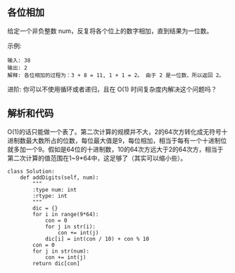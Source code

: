 ## 各位相加

给定一个非负整数 num，反复将各个位上的数字相加，直到结果为一位数。

示例:

	输入: 38
	输出: 2 
	解释: 各位相加的过程为：3 + 8 = 11, 1 + 1 = 2。 由于 2 是一位数，所以返回 2。
进阶:
你可以不使用循环或者递归，且在 O(1) 时间复杂度内解决这个问题吗？

## 解析和代码

O(1)的话只能做一个表了。第二次计算的规模并不大，2的64次方转化成无符号十进制数最大数所占的位数，每位最大值是9，每位相加，相当于每有一个十进制位就多加一个9。假如是64位的十进制数，10的64次方远大于2的64次方，相当于第二次计算的值范围在1~9*64中，这足够了（其实可以缩小些）。

	class Solution:
	    def addDigits(self, num):
	        """
	        :type num: int
	        :rtype: int
	        """
	        dic = {}
	        for i in range(9*64):
	            con = 0
	            for j in str(i):
	                con += int(j)
	            dic[i] = int(con / 10) + con % 10
	        con = 0
	        for j in str(num):
	            con += int(j)
	        return dic[con]
